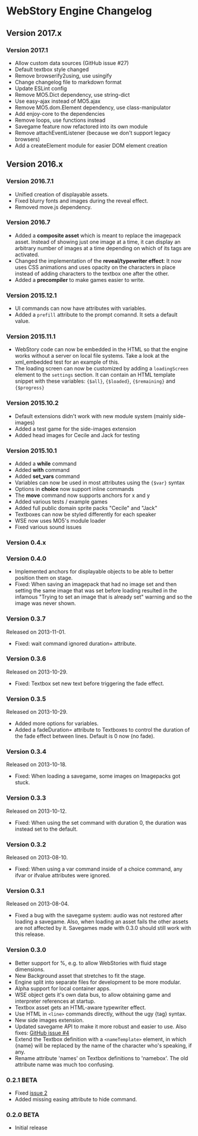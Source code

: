# WebStory Engine Changelog

## Version 2017.x

### Version 2017.1

 * Allow custom data sources (GitHub issue #27)
 * Default textbox style changed
 * Remove browserify2using, use usingify
 * Change changelog file to markdown format
 * Update ESLint config
 * Remove MO5.Dict dependency, use string-dict
 * Use easy-ajax instead of MO5.ajax
 * Remove MO5.dom.Element dependency, use class-manipulator
 * Add enjoy-core to the dependencies
 * Remove loops, use functions instead
 * Savegame feature now refactored into its own module
 * Remove attachEventListener (because we don't support legacy browsers)
 * Add a createElement module for easier DOM element creation

## Version 2016.x

### Version 2016.7.1

 * Unified creation of displayable assets.
 * Fixed blurry fonts and images during the reveal effect.
 * Removed move.js dependency.

### Version 2016.7

 * Added a **composite asset** which is meant to replace the imagepack asset. Instead of showing just one image at a time, it can display an arbitrary number of images at a time depending on which of its tags are activated.
 * Changed the implementation of the **reveal/typewriter effect**: It now uses CSS animations and uses opacity on the characters in place instead of adding characters to the textbox one after the other.
 * Added a **precompiler** to make games easier to write.

### Version 2015.12.1

 * UI commands can now have attributes with variables.
 * Added a `prefill` attribute to the prompt comannd. It sets a default value.

### Version 2015.11.1

 * WebStory code can now be embedded in the HTML so that the engine works without a server on local file systems. Take a look at the xml_embedded test for an example of this.
 * The loading screen can now be customized by adding a `loadingScreen` element to the `settings` section. It can contain an HTML template snippet with these variables: `{$all}`, `{$loaded}`, `{$remaining}` and `{$progress}`

### Version 2015.10.2

 * Default extensions didn't work with new module system (mainly side-images)
 * Added a test game for the side-images extension
 * Added head images for Cecile and Jack for testing

### Version 2015.10.1

 * Added a **while** command
 * Added **with** command
 * Added **set_vars** command
 * Variables can now be used in most attributes using the `{$var}` syntax
 * Options in **choice** now support inline commands
 * The **move** command now supports anchors for x and y
 * Added various tests / example games
 * Added full public domain sprite packs "Cecile" and "Jack"
 * Textboxes can now be styled differently for each speaker
 * WSE now uses MO5's module loader
 * Fixed various sound issues

### Version 0.4.x

### Version 0.4.0

 * Implemented anchors for displayable objects to be able to better position them on stage.
 * Fixed: When saving an imagepack that had no image set and then setting the same image that was set before loading resulted in the infamous "Trying to set an image that is already set" warning and so the image was never shown.

### Version 0.3.7

Released on 2013-11-01.

 * Fixed: wait command ignored duration= attribute.

### Version 0.3.6

Released on 2013-10-29.

 * Fixed: Textbox set new text before triggering the fade effect.

### Version 0.3.5

Released on 2013-10-29.

 * Added more options for variables.
 * Added a fadeDuration= attribute to Textboxes to control the duration of the fade effect between lines. Default is 0 now (no fade).

### Version 0.3.4

Released on 2013-10-18.

 * Fixed: When loading a savegame, some images on Imagepacks got stuck.

### Version 0.3.3

Released on 2013-10-12.

 * Fixed: When using the set command with duration 0, the duration was instead set to the default.

### Version 0.3.2

Released on 2013-08-10.

 * Fixed: When using a var command inside of a choice command, any ifvar or ifvalue attributes were ignored.

### Version 0.3.1

Released on 2013-08-04.

 * Fixed a bug with the savegame system: audio was not restored after loading a savegame. Also, when loading an asset fails the other assets are not affected by it. Savegames made with 0.3.0 should still work with this release.

### Version 0.3.0

 * Better support for %, e.g. to allow WebStories with fluid stage dimensions.
 * New Background asset that stretches to fit the stage.
 * Engine split into separate files for development to be more modular.
 * Alpha support for local container apps.
 * WSE object gets it's own data bus, to allow obtaining game and interpreter references at startup.
 * Textbox asset gets an HTML-aware typewriter effect.
 * Use HTML in `<line>` commands directly, without the ugy {tag} syntax.
 * New side images extension.
 * Updated savegame API to make it more robust and easier to use. Also fixes: [GitHub issue #4](https://github.com/jsteinbeck/WebStory-Engine/issues/4)
 * Extend the Textbox definition with a `<nameTemplate>` element, in which {name} will be replaced by the name of the character who's speaking, if any.
 * Rename attribute 'names' on Textbox definitions to 'namebox'. The old attribute name was much too confusing.

### 0.2.1 BETA

 * Fixed [issue 2](https://github.com/jsteinbeck/WebStory-Engine/issues/2)
 * Added missing easing attribute to hide command.

### 0.2.0 BETA

 *  Initial release